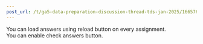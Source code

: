 ```yaml
---
post_url: /t/ga5-data-preparation-discussion-thread-tds-jan-2025/166576/98
---
```

You can load answers using reload button on every assignment.  
You can enable check answers button.